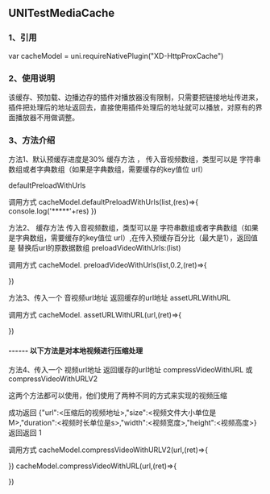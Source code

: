 ## UNITestMediaCache
###  1、引用
var cacheModel = uni.requireNativePlugin("XD-HttpProxCache")

###  2、使用说明
 该缓存、预加载、边播边存的插件对播放器没有限制，只需要把链接地址传进来，插件把处理后的地址返回去，直接使用插件处理后的地址就可以播放，对原有的界面播放器不用做调整。

###  3、方法介绍

方法1、默认预缓存进度是30% 缓存方法 ， 传入音视频数组，类型可以是 字符串数组或者字典数组（如果是字典数组，需要缓存的key值位 url）

defaultPreloadWithUrls

调用方式
 cacheModel.defaultPreloadWithUrls(list,(res)=>{
	console.log('*****'+res)
 })


方法2、 缓存方法 传入音视频数组，类型可以是 字符串数组或者字典数组（如果是字典数组，需要缓存的key值位 url）,在传入预缓存百分比（最大是1），返回值是 替换后url的原数据数组
preloadVideoWithUrls:(list)

调用方式
cacheModel. preloadVideoWithUrls(list,0.2,(ret)=>{

})

方法3、传入一个 音视频url地址 返回缓存的url地址
assetURLWithURL

调用方式
cacheModel. assetURLWithURL(url,(ret)=>{

})


#### ------ 以下方法是对本地视频进行压缩处理

方法4、传入一个 视频url地址 返回缓存的url地址
compressVideoWithURL
或
compressVideoWithURLV2

这两个方法都可以使用，他们使用了两种不同的方式来实现的视频压缩

成功返回 {"url":<压缩后的视频地址>,"size":<视频文件大小单位是M>,"duration":<视频时长单位是s>,"width":<视频宽度>,"height":<视频高度>}
返回返回 1

调用方式 
cacheModel.compressVideoWithURLV2(url,(ret)=>{

})
cacheModel.compressVideoWithURL(url,(ret)=>{

})
